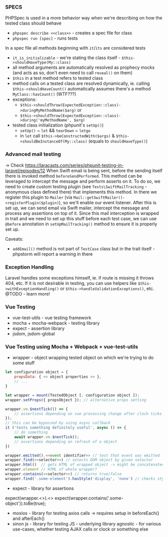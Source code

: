 ### SPECS
PHPSpec is used in a more behavior way when we're describing on how the tested class should behave
- `phpspec describe <<class>>` - creates a spec file for class
- `phpspec run [spec]` - runs tests

In a spec file all methods beginning with `it`/`its` are considered tests
- `it_is_initializable` - we're stating the class itself - `$this->shouldHaveType(My::class)`
- all method arguments are automatically resolved as prophecy mocks (and acts as so, don't even need to call `reveal()` on them)
- `$this` in a test method refers to tested class
- method calls on a tested class are resolved dynamically, ie. calling `$this->shouldHaveCount()` automatically assumes there's a method `MyClass::hasCount()` (WTF???) 
- exceptions:
    - `$this->shouldThrow(ExpectedException::class)->duringMyMethodName($arg)` or
    - `$this->shouldThrow(ExpectedException::class)->during('myMethodName', $arg)`
- tested class initialization (phpunit's `setUp()`)
    - `setUp()` ~ `let` && `tearDown` ~ `letgo`
    - in `let` call `$this->beConstructedWith($args)` & `$this->shouldBeInstanceOf(My::class)` (equals to `shouldHaveType()`)
    
### Advanced mail testing
-> Check https://laracasts.com/series/phpunit-testing-in-laravel/episodes/12
When Swift email is being sent, before the sending itself there is invoked method `beforeSendPerformed`. This method can be leveraged to intercept the message and perform asserts on it.
To do so, we need to create custom testing plugin (see `Tests\SwiftMailTracking` - anonymous class defined there) that implements this method. In there we register this plugin to `Mailer` (via `Mail::getSwiftMailer()->registerPlugin($plugin)`), so we'll enable our event listener.
After this is set up, we can send email via Swift mailer, intercept the message and process any assertions on top of it. 
Since this mail interception is wrapped in trait and we need to set up this stuff before each test case, we can use `@before` annotation in `setUpMailTracking()` method to ensure it is properly set up.

Caveats: 
- `addEmail()` method is not part of `TestCase` class but in the trait itself - phpstorm will report a warning in there 

### Exception Handling
Laravel handles some exceptions himself, ie. if route is missing it throws 404, etc. If it is not desirable in testing, you can use helpers like `$this->withExceptionHandling()` or `$this->handleValidationExceptions()`, etc.
@TODO - learn more!

### Vue Testing
- vue-test-utils - vue testing framework
- mocha + mocha-webpack - testing library
- expect - assertion library 
- jsdom, jsdom-global

### Vue Testing using Mocha + Webpack + vue-test-utils
- wrapper - object wrapping tested object on which we're trying to do some stuff

```js
let configuration object = {
    propsData: { << object properties >> },
    // ...
}

let wrapper = mount(TestedObject [, configuration object ]);
wrapper.setProps({ propsObject }); // alternative props setting

wrapper.vm.$nextTick(() => {
    // assertions depending on vue processing change after clock ticks (refresh in time)
});
// this can be bypassed by using async callback
it ('tests something definitely useful', async () => {
    // do something
    await wrapper.vm.$nextTick();
    // assertions depending on refresh of a object
})

wrapper.emitted().<<event identifier>> // test that event was emitted
wrapper.find(<<selector>>) // selects DOM object by given selector
wrapper.html()  // gets HTML of wrapped object -> might be concatenated with find
wrapper.element // HTML of whole wrapper?
wrapper.contains(<<selector>>) // returns true/false
wrapper.find('.some-element').hasStyle('display', 'none') // checks style, returns bool
```

- expect - library for assertions

expect(wrapper.<<do something>>).<<assertion>>
expect(wrapper.contains('.some-object')).toBe(true);

- moxios - library for testing axios calls -> requires setup in 
beforeEach() and afterEach()
- sinon js - library for testing JS - underlying library agnostic - for various use-cases, whether testing AJAX calls or clock or something else